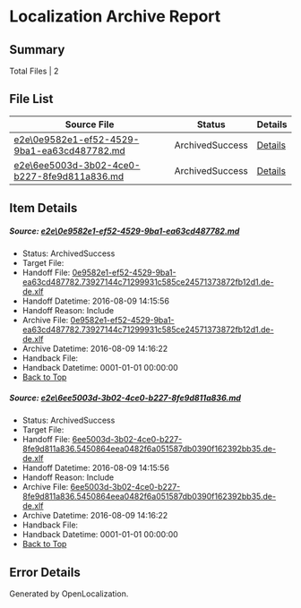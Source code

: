 # <a name='report-top'></a> Localization Archive Report

## Summary
 Total Files | 2

## File List
 Source File | Status | Details 
 ----------- | ------ | ------- 
 [e2e\0e9582e1-ef52-4529-9ba1-ea63cd487782.md](https://github.com/OpenLocalizationTestOrg/oltest/blob/5869a69d6df8a45af1d7efb2c7cfe68c689b8ed3/e2e/0e9582e1-ef52-4529-9ba1-ea63cd487782.md) | ArchivedSuccess | [Details](#2f75b4d50e039c2c182d5e017af5b8b8951ba1b11)
 [e2e\6ee5003d-3b02-4ce0-b227-8fe9d811a836.md](https://github.com/OpenLocalizationTestOrg/oltest/blob/5869a69d6df8a45af1d7efb2c7cfe68c689b8ed3/e2e/6ee5003d-3b02-4ce0-b227-8fe9d811a836.md) | ArchivedSuccess | [Details](#91ce4530b493b19d805fde77059c03575308dd7f2)

## Item Details
##### <a name='2f75b4d50e039c2c182d5e017af5b8b8951ba1b11'></a> Source: [e2e\0e9582e1-ef52-4529-9ba1-ea63cd487782.md](https://github.com/OpenLocalizationTestOrg/oltest/blob/5869a69d6df8a45af1d7efb2c7cfe68c689b8ed3/e2e/0e9582e1-ef52-4529-9ba1-ea63cd487782.md)
* Status: ArchivedSuccess
* Target File: 
* Handoff File: [0e9582e1-ef52-4529-9ba1-ea63cd487782.73927144c71299931c585ce24571373872fb12d1.de-de.xlf](https://github.com/OpenLocalizationTestOrg/olhandoff-e2e/blob/56c323460f15c3ad696221085b432be2c1b8ff4e/ol-handoff/OpenLocalizationTestOrg/ol-test-dede/ci/ht/0e9582e1-ef52-4529-9ba1-ea63cd487782.73927144c71299931c585ce24571373872fb12d1.de-de.xlf)
* Handoff Datetime: 2016-08-09 14:15:56
* Handoff Reason: Include
* Archive File: [0e9582e1-ef52-4529-9ba1-ea63cd487782.73927144c71299931c585ce24571373872fb12d1.de-de.xlf](https://github.com/OpenLocalizationTestOrg/olhandoff-e2e/blob/b983d1ef3c10dc280c990b70d399e0ac80acabf6/ol-archive/OpenLocalizationTestOrg/ol-test-dede/ci/ht/0e9582e1-ef52-4529-9ba1-ea63cd487782.73927144c71299931c585ce24571373872fb12d1.de-de.xlf)
* Archive Datetime: 2016-08-09 14:16:22
* Handback File: 
* Handback Datetime: 0001-01-01 00:00:00
* [Back to Top](#report-top)

##### <a name='91ce4530b493b19d805fde77059c03575308dd7f2'></a> Source: [e2e\6ee5003d-3b02-4ce0-b227-8fe9d811a836.md](https://github.com/OpenLocalizationTestOrg/oltest/blob/5869a69d6df8a45af1d7efb2c7cfe68c689b8ed3/e2e/6ee5003d-3b02-4ce0-b227-8fe9d811a836.md)
* Status: ArchivedSuccess
* Target File: 
* Handoff File: [6ee5003d-3b02-4ce0-b227-8fe9d811a836.5450864eea0482f6a051587db0390f162392bb35.de-de.xlf](https://github.com/OpenLocalizationTestOrg/olhandoff-e2e/blob/56c323460f15c3ad696221085b432be2c1b8ff4e/ol-handoff/OpenLocalizationTestOrg/ol-test-dede/ci/ht/6ee5003d-3b02-4ce0-b227-8fe9d811a836.5450864eea0482f6a051587db0390f162392bb35.de-de.xlf)
* Handoff Datetime: 2016-08-09 14:15:56
* Handoff Reason: Include
* Archive File: [6ee5003d-3b02-4ce0-b227-8fe9d811a836.5450864eea0482f6a051587db0390f162392bb35.de-de.xlf](https://github.com/OpenLocalizationTestOrg/olhandoff-e2e/blob/b983d1ef3c10dc280c990b70d399e0ac80acabf6/ol-archive/OpenLocalizationTestOrg/ol-test-dede/ci/ht/6ee5003d-3b02-4ce0-b227-8fe9d811a836.5450864eea0482f6a051587db0390f162392bb35.de-de.xlf)
* Archive Datetime: 2016-08-09 14:16:22
* Handback File: 
* Handback Datetime: 0001-01-01 00:00:00
* [Back to Top](#report-top)


## Error Details

Generated by OpenLocalization.

